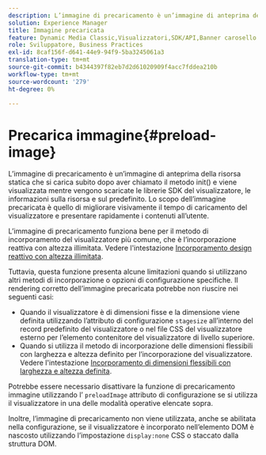 ```yaml
---
description: L’immagine di precaricamento è un’immagine di anteprima della risorsa statica che si carica subito dopo aver chiamato il metodo init() e viene visualizzata mentre vengono scaricate le librerie SDK del visualizzatore, le informazioni sulla risorsa e sul predefinito. Lo scopo dell’immagine precaricata è quello di migliorare visivamente il tempo di caricamento del visualizzatore e presentare rapidamente i contenuti all’utente.
solution: Experience Manager
title: Immagine precaricata
feature: Dynamic Media Classic,Visualizzatori,SDK/API,Banner carosello
role: Sviluppatore, Business Practices
exl-id: 8caf156f-d641-44e9-94f9-5ba3245061a3
translation-type: tm+mt
source-git-commit: b4344397f82eb7d2d61020909f4acc7fddea210b
workflow-type: tm+mt
source-wordcount: '279'
ht-degree: 0%

---
```


# Precarica immagine{#preload-image}

L’immagine di precaricamento è un’immagine di anteprima della risorsa statica che si carica subito dopo aver chiamato il metodo init() e viene visualizzata mentre vengono scaricate le librerie SDK del visualizzatore, le informazioni sulla risorsa e sul predefinito. Lo scopo dell’immagine precaricata è quello di migliorare visivamente il tempo di caricamento del visualizzatore e presentare rapidamente i contenuti all’utente.

L’immagine di precaricamento funziona bene per il metodo di incorporamento del visualizzatore più comune, che è l’incorporazione reattiva con altezza illimitata. Vedere l&#39;intestazione [Incorporamento design reattivo con altezza illimitata](../../c-html5-aem-asset-viewers/c-html5-aem-carousel/c-html5-aem-carousel.md#concept-b44f1df3c1c64d4e8b5565e7736bf95e).

Tuttavia, questa funzione presenta alcune limitazioni quando si utilizzano altri metodi di incorporazione o opzioni di configurazione specifiche. Il rendering corretto dell’immagine precaricata potrebbe non riuscire nei seguenti casi:

* Quando il visualizzatore è di dimensioni fisse e la dimensione viene definita utilizzando l’attributo di configurazione `stagesize` all’interno del record predefinito del visualizzatore o nel file CSS del visualizzatore esterno per l’elemento contenitore del visualizzatore di livello superiore.
* Quando si utilizza il metodo di incorporazione delle dimensioni flessibili con larghezza e altezza definito per l’incorporazione del visualizzatore. Vedere l&#39;intestazione [Incorporamento di dimensioni flessibili con larghezza e altezza definita](../../c-html5-aem-asset-viewers/c-html5-aem-interactive-images/c-html5-aem-interactive-images.md#section-6bb5d3c502544ad18a58eafe12a13435).

Potrebbe essere necessario disattivare la funzione di precaricamento immagine utilizzando l’ `preloadImage` attributo di configurazione se si utilizza il visualizzatore in una delle modalità operative elencate sopra.

Inoltre, l’immagine di precaricamento non viene utilizzata, anche se abilitata nella configurazione, se il visualizzatore è incorporato nell’elemento DOM è nascosto utilizzando l’impostazione `display:none` CSS o staccato dalla struttura DOM.
